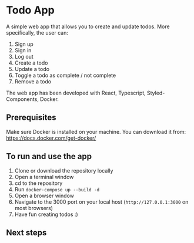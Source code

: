 # Todo App

A simple web app that allows you to create and update todos. More specifically, the user can:
1. Sign up
2. Sign in
3. Log out
4. Create a todo
5. Update a todo
6. Toggle a todo as complete / not complete
7. Remove a todo

The web app has been developed with React, Typescript, Styled-Components, Docker.


## Prerequisites

Make sure Docker is installed on your machine. You can download it from: 
https://docs.docker.com/get-docker/


## To run and use the app

1. Clone or download the repository locally 
2. Open a terminal window
3. cd to the repository
4. Run `docker-compose up --build -d`
5. Open a browser window
6. Navigate to the 3000 port on your local host (`http://127.0.0.1:3000` on most browsers)
7. Have fun creating todos :)

## Next steps
